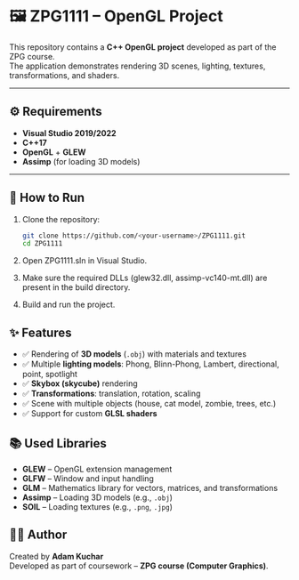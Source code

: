 # 🖼️ ZPG1111 – OpenGL Project

This repository contains a **C++ OpenGL project** developed as part of the ZPG course.  
The application demonstrates rendering 3D scenes, lighting, textures, transformations, and shaders.

---

## ⚙️ Requirements

- **Visual Studio 2019/2022**  
- **C++17**  
- **OpenGL** + **GLEW**  
- **Assimp** (for loading 3D models)  

---

## 🚀 How to Run

1. Clone the repository:
   ```bash
   git clone https://github.com/<your-username>/ZPG1111.git
   cd ZPG1111
2. Open ZPG1111.sln in Visual Studio.

3. Make sure the required DLLs (glew32.dll, assimp-vc140-mt.dll) are present in the build directory.

4. Build and run the project.

## ✨ Features

- ✅ Rendering of **3D models** (`.obj`) with materials and textures  
- ✅ Multiple **lighting models**: Phong, Blinn-Phong, Lambert, directional, point, spotlight  
- ✅ **Skybox (skycube)** rendering  
- ✅ **Transformations**: translation, rotation, scaling  
- ✅ Scene with multiple objects (house, cat model, zombie, trees, etc.)  
- ✅ Support for custom **GLSL shaders**  

## 📚 Used Libraries

- **GLEW** – OpenGL extension management  
- **GLFW** – Window and input handling  
- **GLM** – Mathematics library for vectors, matrices, and transformations  
- **Assimp** – Loading 3D models (e.g., `.obj`)  
- **SOIL** – Loading textures (e.g., `.png`, `.jpg`)  


## 🧑‍💻 Author

Created by **Adam Kuchar**  
Developed as part of coursework – **ZPG course (Computer Graphics)**.  
